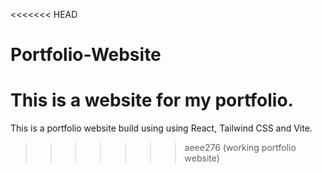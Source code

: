 <<<<<<< HEAD
# Portfolio-Website
This is a website for my portfolio. 
=======
This is a portfolio website build using using React, Tailwind CSS and Vite. 
>>>>>>> aeee276 (working portfolio website)
